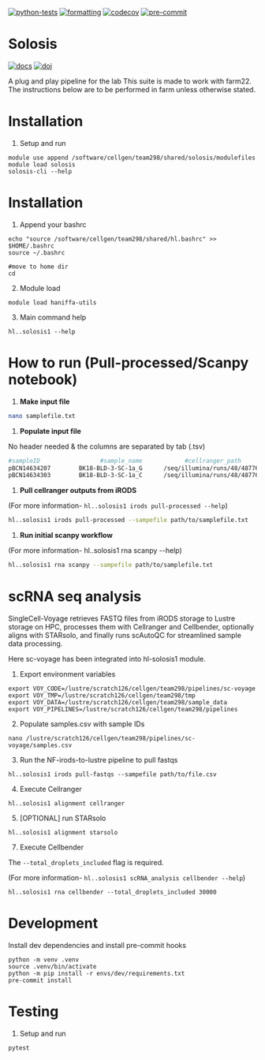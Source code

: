 [![python-tests](https://github.com/haniffalab/solosis/actions/workflows/tests-python.yml/badge.svg)](https://github.com/haniffalab/solosis/actions/workflows/tests-python.yml)
[![formatting](https://github.com/haniffalab/solosis/actions/workflows/precommit.yml/badge.svg)](https://github.com/haniffalab/solosis/actions/workflows/precommit.yml)
[![codecov](https://codecov.io/github/haniffalab/solosis/graph/badge.svg?token=V80FDINJOD)](https://codecov.io/github/haniffalab/solosis)
[![pre-commit](https://img.shields.io/badge/pre--commit-enabled-brightgreen?logo=pre-commit&logoColor=white)](https://haniffalab.github.io/solosis)

# Solosis

[![docs](https://img.shields.io/badge/Documentation-online-blue)](https://haniffalab.github.io/solosis)
[![doi](https://zenodo.org/badge/DOI/10.5281/zenodo.7405818.svg)](https://doi.org/10.5281/zenodo.7405818)

A plug and play pipeline for the lab
This suite is made to work with farm22. The instructions below are to be performed in farm unless otherwise stated.

# Installation

1. Setup and run

```
module use append /software/cellgen/team298/shared/solosis/modulefiles
module load solosis
solosis-cli --help
```

# Installation

1. Append your bashrc

```
echo "source /software/cellgen/team298/shared/hl.bashrc" >> $HOME/.bashrc
source ~/.bashrc

#move to home dir
cd
```

2. Module load

```
module load haniffa-utils
```

3. Main command help

```
hl..solosis1 --help
```

# How to run (Pull-processed/Scanpy notebook)

1. **Make input file** 

```bash
nano samplefile.txt
```

1. **Populate input file** 

No header needed & the columns are separated by tab (.tsv)

```bash
#sampleID				  #sample_name	  	  	  #cellranger_path 
pBCN14634207	    BK18-BLD-3-SC-1a_G      /seq/illumina/runs/48/48776/cellranger/cellranger720_multi_74ed2e8890a887c021241bade6189443
pBCN14634303	    BK18-BLD-3-SC-1a_C      /seq/illumina/runs/48/48776/cellranger/cellranger720_multi_74ed2e8890a887c021241bade6189443
```

1. **Pull cellranger outputs from iRODS**

(For more information- `hl..solosis1 irods pull-processed --help`)

```bash
hl..solosis1 irods pull-processed --sampefile path/to/samplefile.txt
```

1. **Run initial scanpy workflow**

(For more information- hl..solosis1 rna scanpy --help)

```bash
hl..solosis1 rna scanpy --sampefile path/to/samplefile.txt
```

# scRNA seq analysis

SingleCell-Voyage retrieves FASTQ files from iRODS storage to Lustre storage on HPC, processes them with Cellranger and Cellbender, optionally aligns with STARsolo, and finally runs scAutoQC for streamlined sample data processing. 

Here sc-voyage has been integrated into hl-solosis1 module.

1. Export environment variables

```
export VOY_CODE=/lustre/scratch126/cellgen/team298/pipelines/sc-voyage 
export VOY_TMP=/lustre/scratch126/cellgen/team298/tmp 
export VOY_DATA=/lustre/scratch126/cellgen/team298/sample_data 
export VOY_PIPELINES=/lustre/scratch126/cellgen/team298/pipelines
```

2. Populate samples.csv with sample IDs
```
nano /lustre/scratch126/cellgen/team298/pipelines/sc-voyage/samples.csv
```

3. Run the NF-irods-to-lustre pipeline to pull fastqs

```
hl..solosis1 irods pull-fastqs --sampefile path/to/file.csv
```

4. Execute Cellranger
```
hl..solosis1 alignment cellranger
```

5. [OPTIONAL] run STARsolo
```
hl..solosis1 alignment starsolo
```

7. Execute Cellbender

The ```--total_droplets_included``` flag is required.

(For more information- ```hl..solosis1 scRNA_analysis cellbender --help```)
```
hl..solosis1 rna cellbender --total_droplets_included 30000
```

# Development

Install dev dependencies and install pre-commit hooks

```
python -m venv .venv
source .venv/bin/activate
python -m pip install -r envs/dev/requirements.txt
pre-commit install
```

# Testing

1. Setup and run

```
pytest
```